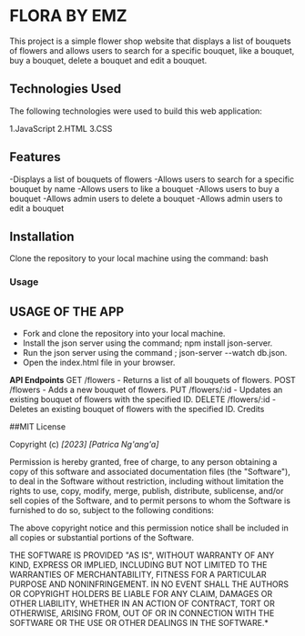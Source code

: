 # **FLORA BY EMZ**
This project is a simple flower shop website that displays a list of bouquets of flowers and allows users to search for a specific bouquet, like a bouquet, buy a bouquet, delete a bouquet and edit a bouquet.

## Technologies Used
The following technologies were used to build this web application:

1.JavaScript
2.HTML
3.CSS


## Features
-Displays a list of bouquets of flowers
-Allows users to search for a specific bouquet by name
-Allows users to like a bouquet
-Allows users to buy a bouquet
-Allows admin users to delete a bouquet
-Allows admin users to edit a bouquet


##  Installation
Clone the repository to your local machine using the command:
bash
###  Usage
## **USAGE OF THE APP**
- Fork and clone the repository into your local machine.
- Install the json server using  the command; npm install json-server.
- Run the json server using the command ; json-server --watch db.json.
- Open the index.html file in your browser.


**API Endpoints**
GET /flowers - Returns a list of all bouquets of flowers.
POST /flowers - Adds a new bouquet of flowers.
PUT /flowers/:id - Updates an existing bouquet of flowers with the specified ID.
DELETE /flowers/:id - Deletes an existing bouquet of flowers with the specified ID.
Credits




##MIT License

Copyright (c) *[2023]* *[Patrica Ng'ang'a]*

Permission is hereby granted, free of charge, to any person obtaining a copy
of this software and associated documentation files (the "Software"), to deal
in the Software without restriction, including without limitation the rights
to use, copy, modify, merge, publish, distribute, sublicense, and/or sell
copies of the Software, and to permit persons to whom the Software is
furnished to do so, subject to the following conditions:

The above copyright notice and this permission notice shall be included in all
copies or substantial portions of the Software.

THE SOFTWARE IS PROVIDED "AS IS", WITHOUT WARRANTY OF ANY KIND, EXPRESS OR
IMPLIED, INCLUDING BUT NOT LIMITED TO THE WARRANTIES OF MERCHANTABILITY,
FITNESS FOR A PARTICULAR PURPOSE AND NONINFRINGEMENT. IN NO EVENT SHALL THE
AUTHORS OR COPYRIGHT HOLDERS BE LIABLE FOR ANY CLAIM, DAMAGES OR OTHER
LIABILITY, WHETHER IN AN ACTION OF CONTRACT, TORT OR OTHERWISE, ARISING FROM,
OUT OF OR IN CONNECTION WITH THE SOFTWARE OR THE USE OR OTHER DEALINGS IN THE
SOFTWARE.*